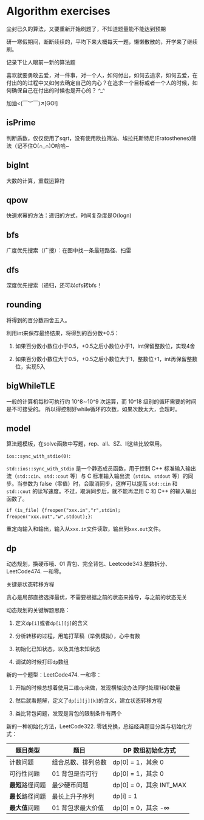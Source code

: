 # Algorithm exercises
尘封已久的算法，又要重新开始刷题了，不知道题量能不能达到预期

研一寒假期间，断断续续的，平均下来大概每天一题，懒懒散散的，开学来了继续刷。

记录下让人眼前一新的算法题

喜欢就要勇敢去爱，对一件事，对一个人，如何付出，如何去追求，如何去爱，在付出的的过程中又如何去确定自己的内心？在追求一个目标或者一个人的时候，如何确保自己在付出的时候也是开心的？ \^_^

加油<(￣︶￣)↗[GO!]

## isPrime
判断质数，仅仅使用了sqrt，没有使用欧拉筛法、埃拉托斯特尼(Eratosthenes)筛法（记不住O(∩_∩)O哈哈~

## bigInt
大数的计算，重载运算符

## qpow
快速求幂的方法：递归的方式，时间复杂度是O(logn)

## bfs
广度优先搜索（广搜）：在图中找一条最短路径、扫雷

## dfs
深度优先搜索（递归，还可以dfs转bfs！

## rounding
将得到的百分数四舍五入。

利用int来保存最终结果，将得到的百分数+0.5：

1. 如果百分数小数位小于0.5，+0.5之后小数位小于1，int保留整数位，实现4舍

2. 如果百分数小数位大于0.5，+0.5之后小数位大于1，整数位+1，int再保留整数位，实现5入

## bigWhileTLE
一般的计算机每秒可执行约 10^8∼10^9 次运算，而 10^18 级别的循环需要的时间是不可接受的。
所以得控制好while循环的次数，如果次数太大，会超时。

## model
算法题模板，在solve函数中写题，rep、all、SZ、ll这些比较常用。

`ios::sync_with_stdio(0)`:

`std::ios::sync_with_stdio` 是一个静态成员函数，用于控制 C++ 标准输入输出流（`std::cin`、`std::cout` 等）与 C 标准输入输出流（`stdin`、`stdout` 等）的同步。当参数为 false（零值）时，会取消同步，这样可以提高 `std::cin` 和 `std::cout` 的读写速度。不过，取消同步后，就不能再混用 C 和 C++ 的输入输出函数了。

`if (is_file) {freopen("xxx.in","r",stdin); freopen("xxx.out","w",stdout);}`:

重定向输入和输出，输入从`xxx.in`文件读取，输出到`xxx.out`文件。

## dp
动态规划，换硬币哦、01 背包、完全背包、Leetcode343.整数拆分、LeetCode474. 一和零。

关键是状态转移方程

贪心是局部直接选择最优，不需要根据之前的状态来推导，与之前的状态无关

动态规划的关键解题思路：

1. 定义`dp[i]`或者`dp[i][j]`的含义

2. 分析转移的过程，用笔打草稿（举例模拟），心中有数

3. 初始化已知状态，以及其他未知状态

4. 调试的时候打印`dp`数组

新的一个题型：LeetCode474. 一和零：

1. 开始的时候总想着使用二维`dp`来做，发现横轴没办法同时处理1和0数量

2. 然后就看题解，定义了`dp[i][j][k]`的含义，建立状态转移方程

3. 类比背包问题，发现是背包的限制条件有两个

新的一种初始化方法，LeetCode322. 零钱兑换，总结经典题目分类与初始化方式：

| 题目类型 | 题目 | DP 数组初始化方式 |
| --- | --- | --- |
| 计数问题 | 组合总数、排列总数 | dp[0] = 1，其余 0 |
| 可行性问题 | 01 背包是否可行 | dp[0] = 1，其余 0 |
| **最短**路径问题 | 最少硬币问题 | dp[0] = 0，其余 INT_MAX |
| **最长**路径问题 | 最长上升子序列 | dp[i] = 1 |
| **最大值**问题 | 01 背包求最大价值 | dp[0] = 0，其余 -∞ |